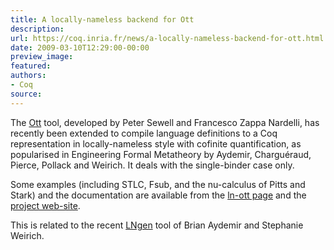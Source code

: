 ```yaml
---
title: A locally-nameless backend for Ott
description:
url: https://coq.inria.fr/news/a-locally-nameless-backend-for-ott.html
date: 2009-03-10T12:29:00-00:00
preview_image:
featured:
authors:
- Coq
source:
---
```



<p>The <a href="http://www.cl.cam.ac.uk/~pes20/ott/">Ott</a> tool, 
developed by  Peter Sewell and Francesco Zappa Nardelli,
has recently been extended to compile language definitions
to a Coq representation in locally-nameless style with cofinite 
quantification, as popularised in Engineering Formal Metatheory by
Aydemir, Chargu&eacute;raud, Pierce, Pollack and Weirich. It deals with the
single-binder case only.</p>
<p>Some examples (including STLC, Fsub, and the nu-calculus of Pitts and
Stark) and the documentation are available from the <a href="http://www.di.ens.fr/~zappa/projects/ln_ott/">ln-ott page</a> and the 
<a href="http://www.cl.cam.ac.uk/~pes20/ott/">project web-site</a>.</p>
<p>This is related to the recent <a href="http://web.archive.org/web/20100716005113/http://www.cis.upenn.edu/~baydemir/papers/lngen/">LNgen</a> tool of Brian Aydemir and Stephanie Weirich.</p>

 
